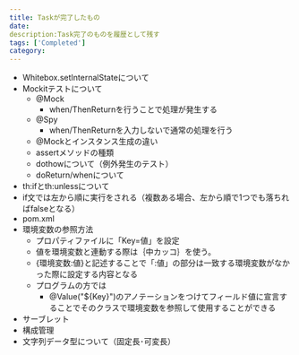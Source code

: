 ```yaml
---
title: Taskが完了したもの
date: 
description:Task完了のものを履歴として残す 
tags: ['Completed']
category: 
---
```


- Whitebox.setInternalStateについて
- Mockitテストについて
  - @Mock
    - when/ThenReturnを行うことで処理が発生する
  - @Spy
    - when/ThenReturnを入力しないで通常の処理を行う
  - @Mockとインスタンス生成の違い
  - assertメソッドの種類
  - dothowについて（例外発生のテスト）
  - doReturn/whenについて
- th:ifとth:unlessについて
- if文では左から順に実行をされる（複数ある場合、左から順で1つでも落ちればfalseとなる）
- pom.xml
- 環境変数の参照方法
  - プロパティファイルに「Key=値」を設定
  - 値を環境変数と連動する際は｛中カッコ｝を使う。
  - {環境変数:値}と記述することで「:値」の部分は一致する環境変数がなかった際に設定する内容となる
  - プログラムの方では
    - @Value("${Key}")のアノテーションをつけてフィールド値に宣言することでそのクラスで環境変数を参照して使用することができる
- サーブレット
- 構成管理
- 文字列データ型について（固定長･可変長）